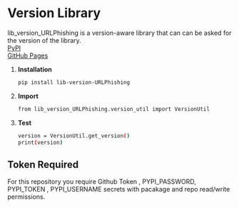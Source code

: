 # Version Library

lib_version_URLPhishing is a version-aware library that can can be asked for the version of the library. \
[PyPI](https://pypi.org/project/lib-version-urlphishing/) \
[GitHub Pages](https://remla24-team-15.github.io/lib-version/)

1. **Installation**
   ```bash
   pip install lib-version-URLPhishing

2. **Import**
   ```bash
   from lib_version_URLPhishing.version_util import VersionUtil

3. **Test**
   ```bash
   version = VersionUtil.get_version()
   print(version)

## Token Required
For this repository you require Github Token , PYPI_PASSWORD, PYPI_TOKEN , PYPI_USERNAME secrets with pacakage and repo read/write permissions.
